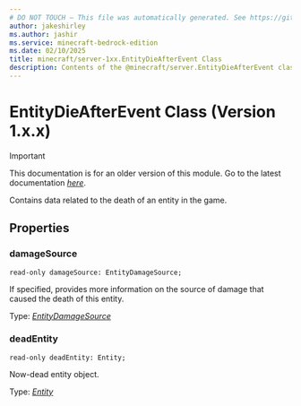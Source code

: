 ```yaml
---
# DO NOT TOUCH — This file was automatically generated. See https://github.com/mojang/minecraftapidocsgenerator to modify descriptions, examples, etc.
author: jakeshirley
ms.author: jashir
ms.service: minecraft-bedrock-edition
ms.date: 02/10/2025
title: minecraft/server-1xx.EntityDieAfterEvent Class
description: Contents of the @minecraft/server.EntityDieAfterEvent class (Version 1.x.x).
---
```

# EntityDieAfterEvent Class (Version 1.x.x)

> [!IMPORTANT]
> This documentation is for an older version of this module. Go to the latest documentation [*here*](../../../scriptapi/minecraft/server/EntityDieAfterEvent.md).

Contains data related to the death of an entity in the game.

## Properties

### **damageSource**
`read-only damageSource: EntityDamageSource;`

If specified, provides more information on the source of damage that caused the death of this entity.

Type: [*EntityDamageSource*](EntityDamageSource.md)

### **deadEntity**
`read-only deadEntity: Entity;`

Now-dead entity object.

Type: [*Entity*](Entity.md)
